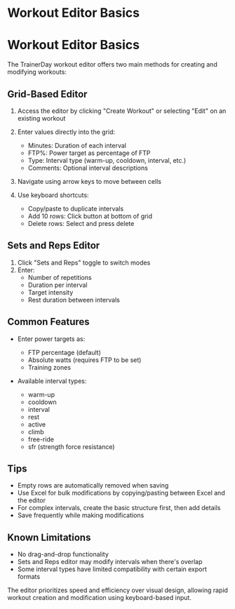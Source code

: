 # Workout Editor Basics

# Workout Editor Basics

The TrainerDay workout editor offers two main methods for creating and modifying workouts:

## Grid-Based Editor
1. Access the editor by clicking "Create Workout" or selecting "Edit" on an existing workout
2. Enter values directly into the grid:
   - Minutes: Duration of each interval
   - FTP%: Power target as percentage of FTP
   - Type: Interval type (warm-up, cooldown, interval, etc.)
   - Comments: Optional interval descriptions

3. Navigate using arrow keys to move between cells
4. Use keyboard shortcuts:
   - Copy/paste to duplicate intervals
   - Add 10 rows: Click button at bottom of grid
   - Delete rows: Select and press delete

## Sets and Reps Editor
1. Click "Sets and Reps" toggle to switch modes
2. Enter:
   - Number of repetitions
   - Duration per interval
   - Target intensity
   - Rest duration between intervals

## Common Features
- Enter power targets as:
  - FTP percentage (default)
  - Absolute watts (requires FTP to be set)
  - Training zones

- Available interval types:
  - warm-up
  - cooldown
  - interval
  - rest
  - active
  - climb
  - free-ride
  - sfr (strength force resistance)

## Tips
- Empty rows are automatically removed when saving
- Use Excel for bulk modifications by copying/pasting between Excel and the editor
- For complex intervals, create the basic structure first, then add details
- Save frequently while making modifications

## Known Limitations
- No drag-and-drop functionality
- Sets and Reps editor may modify intervals when there's overlap
- Some interval types have limited compatibility with certain export formats

The editor prioritizes speed and efficiency over visual design, allowing rapid workout creation and modification using keyboard-based input.